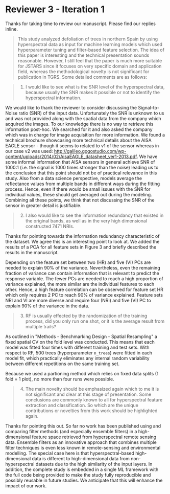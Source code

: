 # Reviewer 3 - Iteration 1

Thanks for taking time to review our manuscript.
Please find our replies inline.

> This study analyzed defoliation of trees in northern Spain by using hyperspectral data as input for machine learning models which used hyperparameter tuning and filter-based feature selection.
The idea of this paper is interesting and the technical presentation sounds reasonable.
However, I still feel that the paper is much more suitable for JSTARS since it focuses on very specific domain and application field, whereas the methodological novelty is not significant for publication in TGRS.
Some detailed comments are as follows:

> 1. I would like to see what is the SNR level of the hyperspectral data, because usually the SNR makes it possible or not to identify the hyperspectral information.

We would like to thank the reviewer to consider discussing the Signal-to-Noise ratio (SNR) of the input data.
Unfortunately the SNR is unknown to us and was not provided along with the spatial data from the company which acquired the images.
To our knowledge there is no way to retrieve this information post-hoc.
We searched for it and also asked the company which was in charge for image acquisition for more information.
We found a technical brochure showcasing more technical details about the AISA EAGLE sensor - though it seems to related to v1 of the sensor whereas in our case v2 was used: http://galileo.gogostudio.com/wp-content/uploads/2014/02/AisaEAGLE_datasheet_ver1-2013.pdf.
We have some informal information that AISA sensors in general achieve SNR of 1000:1 (i.e. the signal is 1000 times stronger than the noise) leading us to the conclusion that this point should not be of practical relevance in this study.
Also from a data science perspective, models average the reflectance values from multiple bands in different ways during the fitting process.
Hence, even if there would be small issues with the SNR for individual values, these should get averaged out during the modeling.
Combining all these points, we think that not discussing the SNR of the sensor in greater detail is justifiable.

> 2. I also would like to see the information redundancy that existed in the original bands, as well as in the very high dimensional constructed 7471 NRIs.

Thanks for pointing towards the information redundancy characteristic of the dataset.
We agree this is an interesting point to look at.
We added the results of a PCA for all feature sets in Figure 3 and briefly described the results in the manuscript.

Depending on the feature set between two (HR) and five (VI) PCs are needed to explain 90% of the variance.
Nevertheless, even the remaining fraction of variance can contain information that is relevant to predict the response variable.
The fewer PCs are needed to reach a high proportion of variance explained, the more similar are the individual features to each other.
Hence, a high feature correlation can be observed for feature set HR which only requires 2 PC to reach 90% of variance explained.
Feature sets NRI and VI are more diverse and require four (NRI) and five (VI) PC to explain 90% of the variance in the data.

> 3. RF is usually effected by the randomization of the training process, did you only run one shot, or it is the average result from multiple trails?

As outlined in "Methods - Benchmarking Design - Spatial Resampling" a fixed spatial CV on the fold level was conducted.
This means that each model was fitted four times with different training and test sets.
With respect to RF, 500 trees (hyperparameter `n_trees`) were fitted in each model fit, which practically eliminates any internal random variability between different repetitions on the same training set.

Because we used a partioning method which relies on fixed data splits (1 fold = 1 plot), no more than four runs were possible.

> 4. The main novelty should be emphasized again which to me it is not significant and clear at this stage of presentation. Some conclusions are commonly known to all for hyperspectral feature extraction and classification. So which are the unique contributions or novelties from this work should be highlighted again.

Thanks for pointing this out.
So far no work has been published using and comparing filter methods (and especially ensemble filters) in a high-dimensional feature space retrieved from hyperspectral remote sensing data.
Ensemble filters as an innovative approach that combines multiple filter techniques is even less known in remote-sensing and environmental modelling.
The special case here is that hyperspectral-based high-dimensional data is different to high-dimensional data from non-hyperspectral datasets due to the high similarity of the input layers.
In addition, the complete study is embedded in a single ML framework with the full code being provided to make the study fully reproducible and possibly reusable in future studies.
We anticipate that this will enhance the impact of our work.
